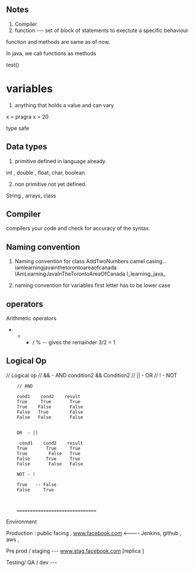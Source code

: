 ## Notes 

1. Compiler 
2. function --- set of block of statements to exectute a specific behaviour 

function and methods are same as of now. 

In java, we call functions as methods 

test()

# variables
1. anything that holds a value and can vary 

x = pragra
x = 20

type safe 


## Data types 
1. primitive 
defined in language already 

int , double , float, char, boolean


2. non primitive 
not yet defined.

String , arrays, class




## Compiler
compilers your code and check for accuracy of the syntax. 


## Naming convention 

1. Naming convention for class
AddTwoNumbers
camel casing...
iamlearningjavainthetorontoareaofcanada
IAmLearningJavaInTheTorontoAreaOfCanada
I_learning_java_

2. naming convention for variables 
first letter has to be lower case 





## operators
Arithmetic operators 

+ - * / 
% -- gives the remainder     3/2 = 1 



## Logical Op

// Logical op
// &&  - AND  condition2 && Condition2
// || - OR
// !  - NOT

        // AND

        cond1    cond2    result 
        True     True       True
        True    False       False
        False   True        False 
        False   False       False    
        
        
        OR  - ||
        
         cond1    cond2    result 
        True       True     True
        True        False   True
        False      True     True
        False       False   False      
        
        NOT - ! 
        
        True   -- False 
        False     True 
        
        
                
        ==============================

Environment 

Production  : public facing , www.facebook.com <---- 
Jenkins, github , aws , 


 
Pre prod / staging ---  www.stag.facebook.com [replica ]


Testing/ QA / dev   --- 





















        
         



